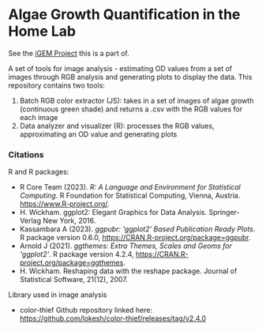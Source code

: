 # Algae Growth Quantification in the Home Lab

See the [iGEM Project](https://2023.igem.wiki/basis-china/model) this is a part of.

A set of tools for image analysis - estimating OD values from a set of images through RGB analysis and generating plots to display the data. This repository contains two tools:
1. Batch RGB color extractor (JS): takes in a set of images of algae growth (continuous green shade) and returns a .csv with the RGB values for each image
2. Data analyzer and visualizer (R): processes the RGB values, approximating an OD value and generating plots

### Citations
R and R packages:
- R Core Team (2023). _R: A Language and Environment for Statistical Computing_. R Foundation for Statistical Computing, Vienna, Austria. <https://www.R-project.org/>.
- H. Wickham. ggplot2: Elegant Graphics for Data Analysis. Springer-Verlag New York, 2016.
- Kassambara A (2023). _ggpubr: 'ggplot2' Based Publication Ready Plots_. R package version 0.6.0, <https://CRAN.R-project.org/package=ggpubr>.
- Arnold J (2021). _ggthemes: Extra Themes, Scales and Geoms for 'ggplot2'_. R package version 4.2.4, <https://CRAN.R-project.org/package=ggthemes>.
- H. Wickham. Reshaping data with the reshape package. Journal of Statistical Software, 21(12), 2007.

Library used in image analysis
- color-thief Github repository linked here: https://github.com/lokesh/color-thief/releases/tag/v2.4.0
